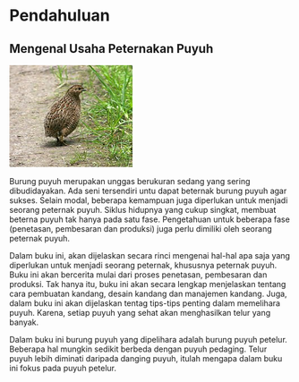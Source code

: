 # Pendahuluan

## Mengenal Usaha Peternakan Puyuh

![](images/000-puyuh.jpg)

Burung puyuh merupakan unggas berukuran sedang yang sering dibudidayakan.
Ada seni tersendiri untu dapat beternak burung puyuh agar sukses.
Selain modal, beberapa kemampuan juga diperlukan untuk menjadi seorang peternak puyuh.
Siklus hidupnya yang cukup singkat, membuat beterna puyuh tak hanya pada satu fase.
Pengetahuan untuk beberapa fase (penetasan, pembesaran dan produksi) juga perlu dimiliki oleh seorang peternak puyuh.

Dalam buku ini, akan dijelaskan secara rinci mengenai hal-hal apa saja yang diperlukan untuk menjadi seorang peternak, khususnya peternak puyuh.
Buku ini akan bercerita mulai dari proses penetasan, pembesaran dan produksi.
Tak hanya itu, buku ini akan secara lengkap menjelaskan tentang cara pembuatan kandang,
desain kandang dan manajemen kandang.
Juga, dalam buku ini akan dijelaskan tentag tips-tips penting dalam memelihara puyuh.
Karena, setiap puyuh yang sehat akan menghasilkan telur yang banyak.

Dalam buku ini burung puyuh yang dipelihara adalah burung puyuh petelur.
Beberapa hal mungkin sedikit berbeda dengan puyuh pedaging.
Telur puyuh lebih diminati daripada danging puyuh,
itulah mengapa dalam buku ini fokus pada puyuh petelur.
